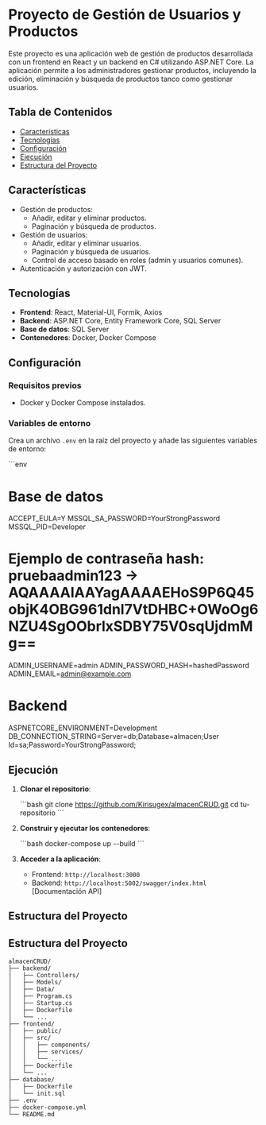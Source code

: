 # Proyecto de Gestión de Usuarios y Productos


Este proyecto es una aplicación web de gestión de productos desarrollada con un frontend en React y un backend en C# utilizando ASP.NET Core. La aplicación permite a los administradores gestionar productos, incluyendo la edición, eliminación y búsqueda de productos tanco como gestionar usuarios.

## Tabla de Contenidos

- [Características](#características)
- [Tecnologías](#tecnologías)
- [Configuración](#configuración)
- [Ejecución](#ejecución)
- [Estructura del Proyecto](#estructura-del-proyecto)

## Características

- Gestión de productos:
  - Añadir, editar y eliminar productos.
  - Paginación y búsqueda de productos.
- Gestión de usuarios:
  - Añadir, editar y eliminar usuarios.
  - Paginación y búsqueda de usuarios.
  - Control de acceso basado en roles (admin y usuarios comunes).
- Autenticación y autorización con JWT.

## Tecnologías

- **Frontend**: React, Material-UI, Formik, Axios
- **Backend**: ASP.NET Core, Entity Framework Core, SQL Server
- **Base de datos**: SQL Server
- **Contenedores**: Docker, Docker Compose

## Configuración

### Requisitos previos

- Docker y Docker Compose instalados.

### Variables de entorno

Crea un archivo `.env` en la raíz del proyecto y añade las siguientes variables de entorno:

\`\`\`env
# Base de datos
ACCEPT_EULA=Y
MSSQL_SA_PASSWORD=YourStrongPassword
MSSQL_PID=Developer

# Ejemplo de contraseña hash: pruebaadmin123 → AQAAAAIAAYagAAAAEHoS9P6Q45objK4OBG961dnl7VtDHBC+OWoOg6NZU4SgOObrlxSDBY75V0sqUjdmMg==
ADMIN_USERNAME=admin
ADMIN_PASSWORD_HASH=hashedPassword
ADMIN_EMAIL=admin@example.com

# Backend
ASPNETCORE_ENVIRONMENT=Development
DB_CONNECTION_STRING=Server=db;Database=almacen;User Id=sa;Password=YourStrongPassword;


## Ejecución

1. **Clonar el repositorio**:

   \`\`\`bash
   git clone https://github.com/Kirisugex/almacenCRUD.git
   cd tu-repositorio
   \`\`\`

2. **Construir y ejecutar los contenedores**:

   \`\`\`bash
   docker-compose up --build
   \`\`\`

3. **Acceder a la aplicación**:

   - Frontend: `http://localhost:3000`
   - Backend: `http://localhost:5002/swagger/index.html` [Documentación API]

## Estructura del Proyecto
## Estructura del Proyecto

```plaintext
almacenCRUD/
├── backend/
│   ├── Controllers/
│   ├── Models/
│   ├── Data/
│   ├── Program.cs
│   ├── Startup.cs
│   ├── Dockerfile
│   └── ...
├── frontend/
│   ├── public/
│   ├── src/
│   │   ├── components/
│   │   ├── services/
│   │   └── ...
│   ├── Dockerfile
│   └── ...
├── database/
│   ├── Dockerfile
│   └── init.sql
├── .env
├── docker-compose.yml
└── README.md

